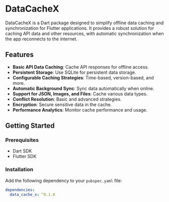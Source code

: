 # DataCacheX

DataCacheX is a Dart package designed to simplify offline data caching and synchronization for Flutter applications. It provides a robust solution for caching API data and other resources, with automatic synchronization when the app reconnects to the internet.

## Features

- **Basic API Data Caching**: Cache API responses for offline access.
- **Persistent Storage**: Use SQLite for persistent data storage.
- **Configurable Caching Strategies**: Time-based, version-based, and more.
- **Automatic Background Sync**: Sync data automatically when online.
- **Support for JSON, Images, and Files**: Cache various data types.
- **Conflict Resolution**: Basic and advanced strategies.
- **Encryption**: Secure sensitive data in the cache.
- **Performance Analytics**: Monitor cache performance and usage.

## Getting Started

### Prerequisites

- Dart SDK
- Flutter SDK

### Installation

Add the following dependency to your `pubspec.yaml` file:

```yaml
dependencies:
  data_cache_x: ^0.1.0
```
